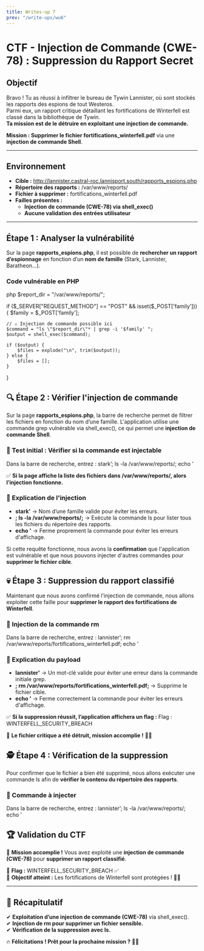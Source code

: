 ```yaml
---
title: Writes-up 7
prev: "/write-ups/wu6"
---
```


# CTF - Injection de Commande (CWE-78) : Suppression du Rapport Secret  

## Objectif  

Bravo ! Tu as réussi à infiltrer le bureau de Tywin Lannister, où sont stockés les rapports des espions de tout Westeros.  
Parmi eux, un rapport critique détaillant les fortifications de Winterfell est classé dans la bibliothèque de Tywin.  
**Ta mission est de le détruire en exploitant une injection de commande.**  

**Mission : Supprimer le fichier fortifications_winterfell.pdf** via une **injection de commande Shell**.

---

## **Environnement**
- **Cible :** http://lannister.castral-roc.lannisport.south/rapports_espions.php
- **Répertoire des rapports :** /var/www/reports/
- **Fichier à supprimer :** fortifications_winterfell.pdf
- **Failles présentes :**  
  - **Injection de commande (CWE-78) via shell_exec()**  
  - **Aucune validation des entrées utilisateur**  

---
## **Étape 1 : Analyser la vulnérabilité**
Sur la page **rapports_espions.php**, il est possible de **rechercher un rapport d’espionnage** en fonction d’un **nom de famille** (Stark, Lannister, Baratheon…).

### **Code vulnérable en PHP**
php
$report_dir = "/var/www/reports/";

if ($_SERVER["REQUEST_METHOD"] == "POST" && isset($_POST['family'])) {
    $family = $_POST['family'];
    
    // ⚠️ Injection de commande possible ici
    $command = "ls \"$report_dir\"* | grep -i '$family' ";
    $output = shell_exec($command);
    
    if ($output) {
        $files = explode("\n", trim($output));
    } else {
        $files = [];
    }
}


## **🔍 Étape 2 : Vérifier l'injection de commande**  

Sur la page **rapports_espions.php**, la barre de recherche permet de filtrer les fichiers en fonction du nom d’une famille. L'application utilise une commande grep vulnérable via shell_exec(), ce qui permet une **injection de commande Shell**.  

### **📌 Test initial : Vérifier si la commande est injectable**  

Dans la barre de recherche, entrez :  stark’; ls -la /var/www/reports/; echo ’


✅ **Si la page affiche la liste des fichiers dans /var/www/reports/, alors l’injection fonctionne.**

### **📜 Explication de l'injection**
- **stark'** → Nom d’une famille valide pour éviter les erreurs.  
- **; ls -la /var/www/reports/;** → Exécute la commande ls pour lister tous les fichiers du répertoire des rapports.  
- **echo '** → Ferme proprement la commande pour éviter les erreurs d'affichage.  

Si cette requête fonctionne, nous avons la **confirmation** que l'application est vulnérable et que nous pouvons injecter d'autres commandes pour **supprimer le fichier cible**.  


## **💀 Étape 3 : Suppression du rapport classifié**  

Maintenant que nous avons confirmé l'injection de commande, nous allons exploiter cette faille pour **supprimer le rapport des fortifications de Winterfell**.

### **📌 Injection de la commande rm**
Dans la barre de recherche, entrez :  lannister’; rm /var/www/reports/fortifications_winterfell.pdf; echo ’

### **📜 Explication du payload**
- **lannister'** → Un mot-clé valide pour éviter une erreur dans la commande initiale grep.  
- **; rm /var/www/reports/fortifications_winterfell.pdf;** → Supprime le fichier cible.  
- **echo '** → Ferme correctement la commande pour éviter les erreurs d'affichage.  

✅ **Si la suppression réussit, l’application affichera un flag :**  Flag : WINTERFELL_SECURITY_BREACH


🚀 **Le fichier critique a été détruit, mission accomplie !** 🎯🔥  

## **🕵️ Étape 4 : Vérification de la suppression**  

Pour confirmer que le fichier a bien été supprimé, nous allons exécuter une commande ls afin de **vérifier le contenu du répertoire des rapports**.

### **📌 Commande à injecter**
Dans la barre de recherche, entrez :  lannister’; ls -la /var/www/reports/; echo ’

## **🏆 Validation du CTF**  

🚀 **Mission accomplie !** Vous avez exploité une **injection de commande (CWE-78)** pour **supprimer un rapport classifié**.

📌 **Flag :** WINTERFELL_SECURITY_BREACH ✅  
📌 **Objectif atteint :** Les fortifications de Winterfell sont protégées ! 🏰🔥  

---

## **🎯 Récapitulatif**  

✔ **Exploitation d’une injection de commande (CWE-78)** via shell_exec().  
✔ **Injection de rm pour supprimer un fichier sensible.**  
✔ **Vérification de la suppression avec ls.**  

🔥 **Félicitations ! Prêt pour la prochaine mission ?** 🚀💀  